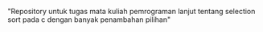 "Repository untuk tugas mata kuliah pemrograman lanjut tentang selection sort pada c dengan banyak penambahan pilihan" 
